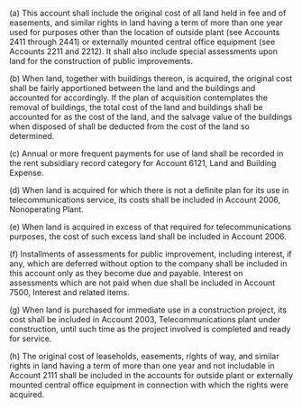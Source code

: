 (a) This account shall include the original cost of all land held in fee and of easements, and similar rights in land having a term of more than one year used for purposes other than the location of outside plant (see Accounts 2411 through 2441) or externally mounted central office equipment (see Accounts 2211 and 2212). It shall also include special assessments upon land for the construction of public improvements.

(b) When land, together with buildings thereon, is acquired, the original cost shall be fairly apportioned between the land and the buildings and accounted for accordingly. If the plan of acquisition contemplates the removal of buildings, the total cost of the land and buildings shall be accounted for as the cost of the land, and the salvage value of the buildings when disposed of shall be deducted from the cost of the land so determined.

(c) Annual or more frequent payments for use of land shall be recorded in the rent subsidiary record category for Account 6121, Land and Building Expense.

(d) When land is acquired for which there is not a definite plan for its use in telecommunications service, its costs shall be included in Account 2006, Nonoperating Plant.

(e) When land is acquired in excess of that required for telecommunications purposes, the cost of such excess land shall be included in Account 2006.

(f) Installments of assessments for public improvement, including interest, if any, which are deferred without option to the company shall be included in this account only as they become due and payable. Interest on assessments which are not paid when due shall be included in Account 7500, Interest and related items.

(g) When land is purchased for immediate use in a construction project, its cost shall be included in Account 2003, Telecommunications plant under construction, until such time as the project involved is completed and ready for service.

(h) The original cost of leaseholds, easements, rights of way, and similar rights in land having a term of more than one year and not includable in Account 2111 shall be included in the accounts for outside plant or externally mounted central office equipment in connection with which the rights were acquired.

